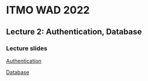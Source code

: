 # ITMO WAD 2022
## Lecture 2: Authentication, Database

### Lecture slides

[Authentication](2.1%20Authentication.pdf)

[Database](2.2%20Database.pdf)